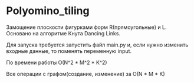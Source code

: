 # Polyomino_tiling
Замощение плоскости фигурками форм R(прямоугольные) и L. Основано на алгоритме Кнута Dancing Links.

Для запуска требуется запустить файл main.py и, если нужно изменить входные данные, то поменять переменную input.

По времени работы O(N^2 * M^2 * K^2)

Все операции с графом(создание, изменение) за O(N * M * K)
